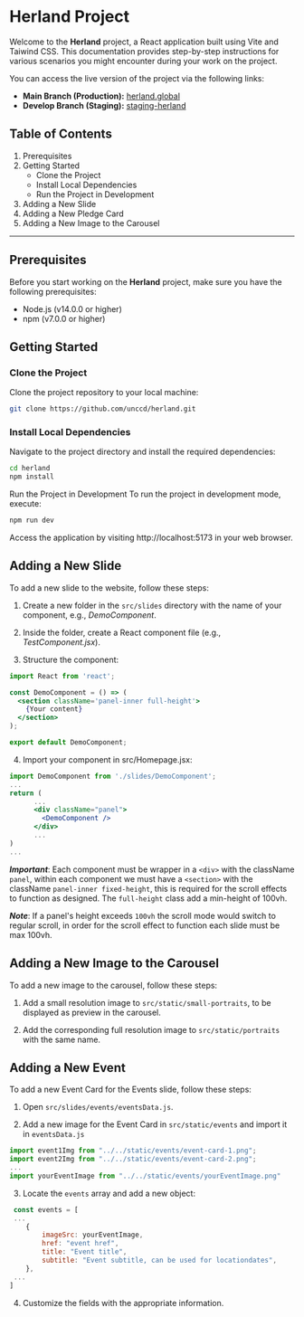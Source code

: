 # Herland Project

Welcome to the **Herland** project, a React application built using Vite and Taiwind CSS. This documentation provides step-by-step instructions for various scenarios you might encounter during your work on the project.


You can access the live version of the project via the following links:

- **Main Branch (Production):** [herland.global](https://herland.global/)
- **Develop Branch (Staging):** [staging-herland](https://staging-herland.netlify.app/)

## Table of Contents
1. Prerequisites
2. Getting Started
    - Clone the Project
    - Install Local Dependencies
    - Run the Project in Development
3. Adding a New Slide
4. Adding a New Pledge Card
5. Adding a New Image to the Carousel

---

## Prerequisites
Before you start working on the **Herland** project, make sure you have the following prerequisites:

- Node.js (v14.0.0 or higher)
- npm (v7.0.0 or higher)

## Getting Started

### Clone the Project
Clone the project repository to your local machine:

```bash
git clone https://github.com/unccd/herland.git
```

### Install Local Dependencies
Navigate to the project directory and install the required dependencies:


```bash
cd herland
npm install
```

Run the Project in Development
To run the project in development mode, execute:

```bash
npm run dev
```
Access the application by visiting http://localhost:5173 in your web browser.

## Adding a New Slide

To add a new slide to the website, follow these steps:

1. Create a new folder in the `src/slides` directory with the name of your component, e.g., *DemoComponent*.

2. Inside the folder, create a React component file (e.g., *TestComponent.jsx*).

3.  Structure the component:

```jsx
import React from 'react';

const DemoComponent = () => (
  <section className='panel-inner full-height'>
    {Your content}
  </section>
);

export default DemoComponent;
```
4. Import your component in src/Homepage.jsx:
```jsx
import DemoComponent from './slides/DemoComponent';
...
return (
      ...
      <div className="panel">
        <DemoComponent />
      </div>
      ...
)
...
```
***Important***: Each component must be wrapper in a `<div>` with the className `panel`, within each component we must have a `<section>` with the className `panel-inner fixed-height`, this is required for the scroll effects to function as designed. The `full-height` class add a min-height of 100vh. 

***Note***: If a panel's height exceeds `100vh` the scroll mode would switch to regular scroll, in order for the scroll effect to function each slide must be max 100vh.

## Adding a New Image to the Carousel
To add a new image to the carousel, follow these steps:

1. Add a small resolution image to `src/static/small-portraits`, to be displayed as preview in the carousel.

2. Add the corresponding full resolution image to `src/static/portraits` with the same name.


## Adding a New Event

To add a new Event Card for the Events slide, follow these steps:

1. Open `src/slides/events/eventsData.js`.

2. Add a new image for the Event Card in `src/static/events` and import it in `eventsData.js`

```js
import event1Img from "../../static/events/event-card-1.png";
import event2Img from "../../static/events/event-card-2.png";
...
import yourEventImage from "../../static/events/yourEventImage.png"

```
3. Locate the `events` array and add a new object:

```jsx
 const events = [
 ...
    {
        imageSrc: yourEventImage,
        href: "event href",
        title: "Event title",
        subtitle: "Event subtitle, can be used for locationdates",
    },
 ...
]
```
4. Customize the fields with the appropriate information.
